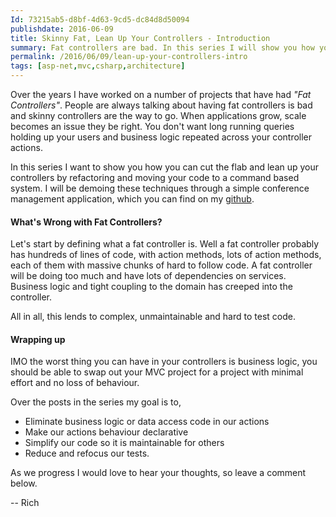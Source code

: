 ```yaml
---
Id: 73215ab5-d8bf-4d63-9cd5-dc84d8d50094
publishdate: 2016-06-09
title: Skinny Fat, Lean Up Your Controllers - Introduction
summary: Fat controllers are bad. In this series I will show you how you can lean up your controllers by moving your code to a command based system.
permalink: /2016/06/09/lean-up-your-controllers-intro
tags: [asp-net,mvc,csharp,architecture]
---
```

Over the years I have worked on a number of projects that have had *"Fat Controllers"*. People are always talking about having fat controllers is bad and skinny controllers are the way to go. When applications grow, scale becomes an issue they be right. You don't want long running queries holding up your users and business logic repeated across your controller actions.

In this series I want to show you how you can cut the flab and lean up your controllers by refactoring and moving your code to a command based system. I will be demoing these techniques through a simple conference management application, which you can find on my [github](https://github.com/ritasker/ConfApp).


#### What's Wrong with Fat Controllers?

Let's start by defining what a fat controller is. Well a fat controller probably has hundreds of lines of code, with action methods, lots of action methods, each of them with massive chunks of hard to follow code. A fat controller will be doing too much and have lots of dependencies on services. Business logic and tight coupling to the domain has creeped into the controller.

All in all, this lends to complex, unmaintainable and hard to test code.


#### Wrapping up
IMO the worst thing you can have in your controllers is business logic, you should be able to swap out your MVC project for a <insert super cool new technology here> project with minimal effort and no loss of behaviour.

Over the posts in the series my goal is to,

- Eliminate business logic or data access code in our actions
- Make our actions behaviour declarative
- Simplify our code so it is maintainable for others
- Reduce and refocus our tests.

As we progress I would love to hear your thoughts, so leave a comment below.

-- Rich
